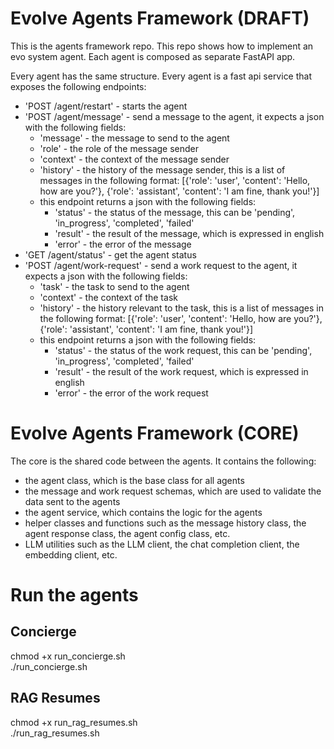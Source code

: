 # Evolve Agents Framework (DRAFT)

This is the agents framework repo. This repo shows how to implement an evo system agent. Each agent is composed as separate FastAPI app. 

Every agent has the same structure. Every agent is a fast api service that exposes the following endpoints:

- 'POST /agent/restart' - starts the agent
- 'POST /agent/message' - send a message to the agent, it expects a json with the following fields:
    - 'message' - the message to send to the agent
    - 'role' - the role of the message sender
    - 'context' - the context of the message sender
    - 'history' - the history of the message sender, this is a list of messages in the following format: [{'role': 'user', 'content': 'Hello, how are you?'}, {'role': 'assistant', 'content': 'I am fine, thank you!'}]
    - this endpoint returns a json with the following fields:
        - 'status' - the status of the message, this can be 'pending', 'in_progress', 'completed', 'failed'
        - 'result' - the result of the message, which is expressed in english
        - 'error' - the error of the message
- 'GET /agent/status' - get the agent status
- 'POST /agent/work-request' - send a work request to the agent, it expects a json with the following fields:
    - 'task' - the task to send to the agent
    - 'context' - the context of the task
    - 'history' - the history relevant to the task, this is a list of messages in the following format: [{'role': 'user', 'content': 'Hello, how are you?'}, {'role': 'assistant', 'content': 'I am fine, thank you!'}]
    - this endpoint returns a json with the following fields:
        - 'status' - the status of the work request, this can be 'pending', 'in_progress', 'completed', 'failed'
        - 'result' - the result of the work request, which is expressed in english
        - 'error' - the error of the work request


# Evolve Agents Framework (CORE)
The core is the shared code between the agents. It contains the following:
- the agent class, which is the base class for all agents
- the message and work request schemas, which are used to validate the data sent to the agents
- the agent service, which contains the logic for the agents    
- helper classes and functions such as the message history class, the agent response class, the agent config class, etc.
- LLM utilities such as the LLM client, the chat completion client, the embedding client, etc.

# Run the agents

## Concierge
chmod +x run_concierge.sh <br>
./run_concierge.sh


## RAG Resumes
chmod +x run_rag_resumes.sh <br>
./run_rag_resumes.sh
